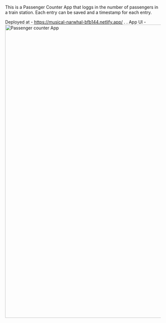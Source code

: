 This is a Passenger Counter App that loggs in the number of passengers in a train station.
Each entry can be saved and a timestamp for each entry.

Deployed at - https://musical-narwhal-bfb144.netlify.app/
.
.
App UI -
<img width="947" alt="Passenger counter App" src="https://user-images.githubusercontent.com/105293813/199780802-3f7eb97a-a9fe-4153-8042-6431bda1eb6c.png">
